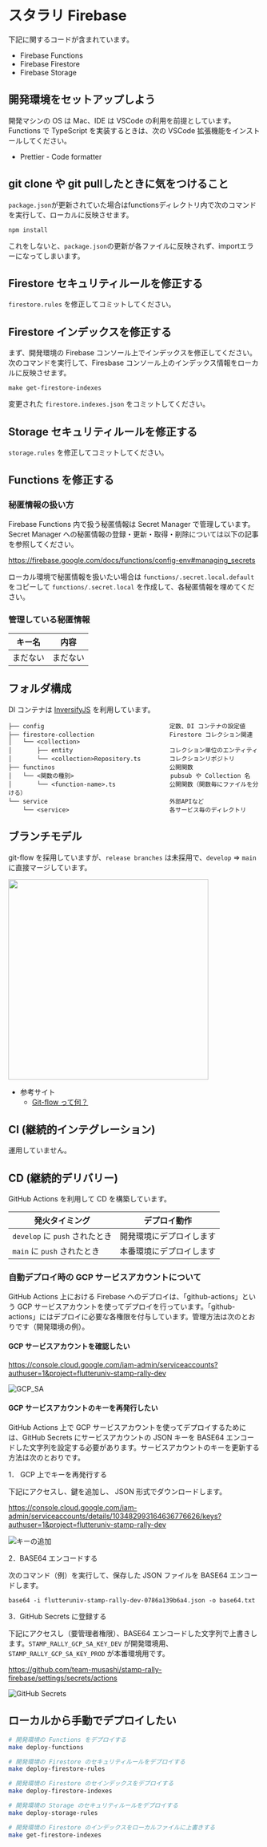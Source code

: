 # スタラリ Firebase

下記に関するコードが含まれています。

- Firebase Functions
- Firebase Firestore
- Firebase Storage

## 開発環境をセットアップしよう

開発マシンの OS は Mac、IDE は VSCode の利用を前提としています。
Functions で TypeScript を実装するときは、次の VSCode 拡張機能をインストールしてください。

- Prettier - Code formatter

## git clone や git pullしたときに気をつけること
`package.json`が更新されていた場合はfunctionsディレクトリ内で次のコマンドを実行して、ローカルに反映させます。

```
npm install
```

これをしないと、`package.json`の更新が各ファイルに反映されず、importエラーになってしまいます。


## Firestore セキュリティルールを修正する

`firestore.rules` を修正してコミットしてください。

## Firestore インデックスを修正する

まず、開発環境の Firebase コンソール上でインデックスを修正してください。
次のコマンドを実行して、Firesbase コンソール上のインデックス情報をローカルに反映させます。

```
make get-firestore-indexes
```

変更された `firestore.indexes.json` をコミットしてください。

## Storage セキュリティルールを修正する

`storage.rules` を修正してコミットしてください。

## Functions を修正する

### 秘匿情報の扱い方

Firebase Functions 内で扱う秘匿情報は Secret Manager で管理しています。
Secret Manager への秘匿情報の登録・更新・取得・削除については以下の記事を参照してください。

https://firebase.google.com/docs/functions/config-env#managing_secrets

ローカル環境で秘匿情報を扱いたい場合は `functions/.secret.local.default` をコピーして `functions/.secret.local` を作成して、各秘匿情報を埋めてください。

### 管理している秘匿情報

| キー名   | 内容     |
| -------- | -------- |
| まだない | まだない |

## フォルダ構成

DI コンテナは [InversifyJS](https://github.com/inversify/InversifyJS) を利用しています。

```
├── config                                   定数、DI コンテナの設定値
├── firestore-collection                     Firestore コレクション関連
│   └── <collection>
│       ├── entity                           コレクション単位のエンティティ
│       └── <collection>Repository.ts        コレクションリポジトリ
├── functinos                                公開関数
│   └── <関数の種別>                           pubsub や Collection 名
│       └── <function-name>.ts               公開関数（関数毎にファイルを分ける）
└── service                                  外部APIなど
    └── <service>                            各サービス毎のディレクトリ
```

## ブランチモデル

git-flow を採用していますが、`release branches` は未採用で、`develop` => `main` に直接マージしています。

<img src="https://qiita-user-contents.imgix.net/https%3A%2F%2Fqiita-image-store.s3.amazonaws.com%2F0%2F53309%2F06140121-a0b6-427f-c149-6858c149738e.png?ixlib=rb-4.0.0&auto=format&gif-q=60&q=75&w=1400&fit=max&s=e54e831191e127e8ec6ed4425c7dfe86" width=400>

- 参考サイト
  - [Git-flow って何？](https://qiita.com/KosukeSone/items/514dd24828b485c69a05)

## CI (継続的インテグレーション)

運用していません。

## CD (継続的デリバリー)

GitHub Actions を利用して CD を構築しています。

| 発火タイミング                 | デプロイ動作             |
| ------------------------------ | ------------------------ |
| `develop` に `push` されたとき | 開発環境にデプロイします |
| `main` に `push` されたとき    | 本番環境にデプロイします |

### 自動デプロイ時の GCP サービスアカウントについて

GitHub Actions 上における Firebase へのデプロイは、「github-actions」という GCP サービスアカウントを使ってデプロイを行っています。「github-actions」にはデプロイに必要な各権限を付与しています。管理方法は次のとおりです（開発環境の例）。

#### GCP サービスアカウントを確認したい

https://console.cloud.google.com/iam-admin/serviceaccounts?authuser=1&project=flutteruniv-stamp-rally-dev

![GCP_SA](https://user-images.githubusercontent.com/13707135/199376040-66968ed4-0535-40d3-bc13-d5271620a653.png)

#### GCP サービスアカウントのキーを再発行したい

GitHub Actions 上で GCP サービスアカウントを使ってデプロイするためには、GitHub Secrets にサービスアカウントの JSON キーを BASE64 エンコードした文字列を設定する必要があります。サービスアカウントのキーを更新する方法は次のとおりです。

1． GCP 上でキーを再発行する

下記にアクセスし、鍵を追加し、 JSON 形式でダウンロードします。

https://console.cloud.google.com/iam-admin/serviceaccounts/details/103482993164636776626/keys?authuser=1&project=flutteruniv-stamp-rally-dev

![キーの追加](https://user-images.githubusercontent.com/13707135/199376281-eb8e2e3b-b710-4b0d-89ca-92d8fcd163d1.png)

2．BASE64 エンコードする

次のコマンド（例）を実行して、保存した JSON ファイルを BASE64 エンコードします。

```
base64 -i flutteruniv-stamp-rally-dev-0786a139b6a4.json -o base64.txt
```

3．GitHub Secrets に登録する

下記にアクセスし（要管理者権限）、BASE64 エンコードした文字列で上書きします。`STAMP_RALLY_GCP_SA_KEY_DEV` が開発環境用、`STAMP_RALLY_GCP_SA_KEY_PROD` が本番環境用です。

https://github.com/team-musashi/stamp-rally-firebase/settings/secrets/actions

![GitHub Secrets](https://user-images.githubusercontent.com/13707135/199376782-d0c6fe56-4a76-4989-88c0-a20790b8cabe.png)

## ローカルから手動でデプロイしたい

```bash
# 開発環境の Functions をデプロイする
make deploy-functions

# 開発環境の Firestore のセキュリティルールをデプロイする
make deploy-firestore-rules

# 開発環境の Firestore のセインデックスをデプロイする
make deploy-firestore-indexes

# 開発環境の Storage のセキュリティルールをデプロイする
make deploy-storage-rules

# 開発環境の Firestore のインデックスをローカルファイルに上書きする
make get-firestore-indexes
```
